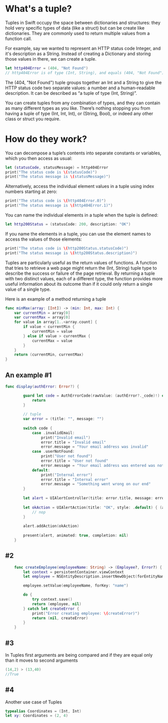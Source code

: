 # What's a tuple?

Tuples in Swift occupy the space between dictionaries and structures: they hold very specific types of data (like a struct) but can be create like dictionaries. They are commonly used to return multiple values from a function call.

For example, say we wanted to represent an HTTP status code Integer, and it's description as a String. Instead of creating a Dictionary and storing those values in there, we can create a tuple.

```swift
let http404Error = (404, "Not Found")
// http404Error is of type (Int, String), and equals (404, "Not Found")
```

The (404, "Not Found") tuple groups together an Int and a String to give the HTTP status code two separate values: a number and a human-readable description. It can be described as “a tuple of type (Int, String)”.

You can create tuples from any combination of types, and they can contain as many different types as you like. There’s nothing stopping you from having a tuple of type (Int, Int, Int), or (String, Bool), or indeed any other class or struct you require.

# How do they work?

You can decompose a tuple’s contents into separate constants or variables, which you then access as usual:

```swift
let (statusCode, statusMessage) = http404Error
print("The status code is \(statusCode)")
print("The status message is \(statusMessage)")
```

Alternatively, access the individual element values in a tuple using index numbers starting at zero:

```swift
print("The status code is \(http404Error.0)")
print("The status message is \(http404Error.1)")
```

You can name the individual elements in a tuple when the tuple is defined:

```swift
let http200Status = (statusCode: 200, description: "OK")
```

If you name the elements in a tuple, you can use the element names to access the values of those elements:

```swift
print("The status code is \(http200Status.statusCode)")
print("The status message is \(http200Status.description)")
```

Tuples are particularly useful as the return values of functions. A function that tries to retrieve a web page might return the (Int, String) tuple type to describe the success or failure of the page retrieval. By returning a tuple with two distinct values, each of a different type, the function provides more useful information about its outcome than if it could only return a single value of a single type. 

Here is an example of a method returning a tuple

```swift
func minMax(array: [Int]) -> (min: Int, max: Int) {
    var currentMin = array[0]
    var currentMax = array[0]
    for value in array[1..<array.count] {
        if value < currentMin {
            currentMin = value
        } else if value > currentMax {
            currentMax = value
        }
    }
    return (currentMin, currentMax)
}
```

## An example #1


```swift
func display(authError: Error?) {

        guard let code = AuthErrorCode(rawValue: (authError?._code)!) else {
            return
        }
        
        // tuple
        var error = (title: "", message: "")
        
        switch code {
            case .invalidEmail:
                print("Invalid email")
                error.title = "Invalid email"
                error.message = "Your email address was invalid"
            case .userNotFound:
                print("User not found")
                error.title = "User not found"
                error.message = "Your email address was entered was not found in the system"
            default:
                print("Internal error")
                error.title = "Internal error"
                error.message = "Something went wrong on our end"
        }
        
        let alert = UIAlertController(title: error.title, message: error.message, preferredStyle: .alert)
        
        let okAction = UIAlertAction(title: "OK", style: .default) { (action:UIAlertAction) in
            // nop
        }
        
        alert.addAction(okAction)
        
        present(alert, animated: true, completion: nil)
    }
```

## #2

```swift
    func createEmployee(employeeName: String) -> (Employee?, Error?) {
        let context = persistentContainer.viewContext
        let employee = NSEntityDescription.insertNewObject(forEntityName: "Employee", into: context) as! Employee

        employee.setValue(employeeName, forKey: "name")

        do {
            try context.save()
            return (employee, nil)
        } catch let createError {
            print("Error creating employee: \(createError)")
            return (nil, createError)
        }
    }
```

## #3

In Tuples first arguments are being compared and if they are equal only than it moves to second arguments

```swift
(14,2) > (13,40)
//True
```
## #4

Another use case of Tuples

```swift
typealias Coordinates = (Int, Int)
let xy: Coordinates = (2, 4)
```
